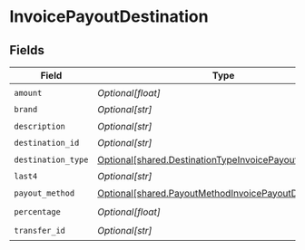 # InvoicePayoutDestination


## Fields

| Field                                                                                                                          | Type                                                                                                                           | Required                                                                                                                       | Description                                                                                                                    |
| ------------------------------------------------------------------------------------------------------------------------------ | ------------------------------------------------------------------------------------------------------------------------------ | ------------------------------------------------------------------------------------------------------------------------------ | ------------------------------------------------------------------------------------------------------------------------------ |
| `amount`                                                                                                                       | *Optional[float]*                                                                                                              | :heavy_check_mark:                                                                                                             | N/A                                                                                                                            |
| `brand`                                                                                                                        | *Optional[str]*                                                                                                                | :heavy_minus_sign:                                                                                                             | N/A                                                                                                                            |
| `description`                                                                                                                  | *Optional[str]*                                                                                                                | :heavy_check_mark:                                                                                                             | N/A                                                                                                                            |
| `destination_id`                                                                                                               | *Optional[str]*                                                                                                                | :heavy_minus_sign:                                                                                                             | N/A                                                                                                                            |
| `destination_type`                                                                                                             | [Optional[shared.DestinationTypeInvoicePayoutDestination]](undefined/models/shared/destinationtypeinvoicepayoutdestination.md) | :heavy_check_mark:                                                                                                             | N/A                                                                                                                            |
| `last4`                                                                                                                        | *Optional[str]*                                                                                                                | :heavy_minus_sign:                                                                                                             | N/A                                                                                                                            |
| `payout_method`                                                                                                                | [Optional[shared.PayoutMethodInvoicePayoutDestination]](undefined/models/shared/payoutmethodinvoicepayoutdestination.md)       | :heavy_check_mark:                                                                                                             | N/A                                                                                                                            |
| `percentage`                                                                                                                   | *Optional[float]*                                                                                                              | :heavy_check_mark:                                                                                                             | N/A                                                                                                                            |
| `transfer_id`                                                                                                                  | *Optional[str]*                                                                                                                | :heavy_check_mark:                                                                                                             | N/A                                                                                                                            |